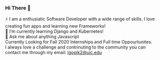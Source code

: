 ### Hi There 👋
⚡ I am a enthusiatic Software Developer with a wide range of skills. I love creating fun apps and learning new Frameworks!<br/>
🌱 I’m currently learning Django and Kubernetes! <br/>
💬 Ask me about anything Javascript<br/>
Currently Looking for Fall 2020 Internships and Full time Oppourtunites.<br/>
I always love a challenge and contrinuting to the community you can contact me through my email: lgopik2@uic.edu <br/>
<!--
**nodeicode/nodeicode** is a ✨ _special_ ✨ repository because its `README.md` (this file) appears on your GitHub profile.

Here are some ideas to get you started:

- 🔭 I’m currently working on ...
- 🌱 I’m currently learning ...
- 👯 I’m looking to collaborate on ...
- 🤔 I’m looking for help with ...
- 💬 Ask me about ...
- 📫 How to reach me: ...
- 😄 Pronouns: ...
- ⚡ Fun fact: ...
-->
